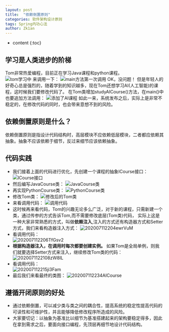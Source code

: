 ```yaml
---
layout: post
title:  "依赖倒置原则"
categories: 软件架构设计原则
tags: Spring内功心法
author: Zk1an
---
```


* content
{:toc}

## 学习是人类进步的阶梯
Tom非常热爱编程，目前正在学习Java课程和python课程。   
![tom学习中](https://gitee.com/zhaokeyan/pic_repo/raw/master/uPic/%202020%2007%2011%2015%2054IDELXo.jpg)
来调用一下：
![main方法第一次调用](https://gitee.com/zhaokeyan/pic_repo/raw/master/uPic/%202020%2007%2011%2016%2002HqsDDd.jpg)
OK，没问题！
但是年轻人的好奇心总是强烈的，随着学到的知识越多，现在Tom还想学习AI(人工智能)的课程，这时候我们要修改代码了。
在Tom类增加studyAICourse()方法，在main()中也要追加方法调用：
![添加了AI课程](https://gitee.com/zhaokeyan/pic_repo/raw/master/uPic/%202020%2007%2011%2016%2013hbhxpY.jpg)
如此一来，系统发布之后，实际上是非常不稳定的，在修改代码的同时，也会带来意想不到的风险。
## 依赖倒置原则是什么？
依赖倒置原则是指设计代码结构时，高层模块不应依赖低层模块，二者都应依赖其抽象。抽象不应该依赖于细节，反过来细节应该依赖抽象。
## 代码实践  
- 我们接着上面的代码进行优化，先创建一个课程的抽象ICourse接口：
![ICourse接口](https://gitee.com/zhaokeyan/pic_repo/raw/master/uPic/%202020%2007%2011%2021%2043qVdXb5.jpg)
- 然后编写JavaCourse类：
![JavaCourse类](https://gitee.com/zhaokeyan/pic_repo/raw/master/uPic/%202020%2007%2011%2021%2046OCGLCZ.jpg)
- 再实现PythonCourse类：
![PythonCourse类](https://gitee.com/zhaokeyan/pic_repo/raw/master/uPic/%202020%2007%2011%2021%2049b3OKGA.jpg)
- 修改Tom类：
![修改后的Tom类](https://gitee.com/zhaokeyan/pic_repo/raw/master/uPic/%202020%2007%2011%2021%2052OiQ1P6.jpg)
- 来看调用代码：
![调用代码](https://gitee.com/zhaokeyan/pic_repo/raw/master/uPic/%202020%2007%2011%2021%2056nQDAGx.jpg)
- 这时候再来看代码，Tom的兴趣无论多么广泛，对于新的课程，只需新建一个类，通过传参的方式告诉Tom,而不需要修改底层(Tom类)代码，
实际上这是一种大家非常熟悉的方式，叫做**依赖注入**,注入的方式还有构造器方式和Setter方式，我们来看构造器注入方式：
![202007112204ewrVuM](https://gitee.com/zhaokeyan/pic_repo/raw/master/uPic/%202020%2007%2011%2022%2004ewrVuM.jpg)
- 看调用代码：  
![202007112206TfGsv2](https://gitee.com/zhaokeyan/pic_repo/raw/master/uPic/%202020%2007%2011%2022%2006TfGsv2.jpg)
- **根据构造器注入，在调用时每次都要创建实例。** 如果Tom是全局单例，则我们就要选择Setter方式来注入，继续修改Tom类的代码：
![2020071122108zW8IL](https://gitee.com/zhaokeyan/pic_repo/raw/master/uPic/%202020%2007%2011%2022%20108zW8IL.jpg)
- 看调用代码：  
![202007112215ji3Fam](https://gitee.com/zhaokeyan/pic_repo/raw/master/uPic/%202020%2007%2011%2022%2015ji3Fam.jpg)
- 最后我们来看最终的类图：
![202007112234AICourse](https://gitee.com/zhaokeyan/pic_repo/raw/master/uPic/%202020%2007%2011%2022%2034AICourse.png)
## 遵循开闭原则的好处
- 通过依赖倒置，可以减少类与类之间的耦合性，提高系统的稳定性提高代码的可读性和可维护性，并且能够降低修改程序所造成的风险。
- 大家要切记：以抽象为基准比以细节为基准搭建起来的架构要稳定得多，因此在拿到需求之后，要面向接口编程，先顶层再细节地设计代码结构。
